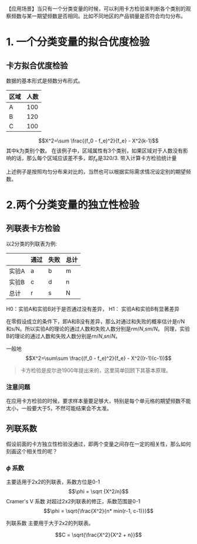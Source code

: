 
【应用场景】当只有一个分类变量的时候，可以利用卡方检验来判断各个类别的观察频数与某一期望频数是否相同。比如不同地区的产品销量是否符合均匀分布。

# 1. 一个分类变量的拟合优度检验

## 卡方拟合优度检验
数据的基本形式是频数分布形式。

| 区域 | 人数 | 
| --- | --- | 
| A | 100 | 
| B | 120 | 
| C | 100 |

$$X^2=\sum \frac{(f_0 - f_e)^2}{f_e} - X^2(k-1)$$
其中k为类别个数。
在该例子中，区域属性有3个类别，如果区域对于人数没有影响的话，那么每个区域应该差不多，即$f_e$是320/3. 带入计算卡方检验统计量

上述例子是按照均匀分布来对比的，当然也可以根据实际需求情况设定别的期望频数。


# 2.两个分类变量的独立性检验

## 列联表卡方检验

以2分类的列联表为例:

|   | 通过 | 失败 | 总计 |
| --- | --- | --- | --- |
| 实验A | a | b | m |
| 实验B | c | d | n |
| 总计 | r | s | N |

H0：实验A和实验B对于是否通过没有差异， H1： 实验A和实验B有显著差异

在零假设成立的条件下，即A和B没有差异，那么对通过和失败的概率估计是r/N 和s/N。所以实验A的理论的通过人数和失败人数分别是$rm/N$,$sm/N$。 同理，实验B的理论的通过人数和失败人数分别是$rn/N$,$sn/N$。


一般地
$$X^2=\sum\sum \frac{(f_0 - f_e)^2}{f_e} - X^2((r-1)(c-1))$$

> 卡方检验是皮尔逊1900年提出来的，这里简单回顾下其基本原理。

### 注意问题
在应用卡方检验的时候，要求样本量要足够大，特别是每个单元格的期望频数不能太小，一般要大于5，不然可能结果会不太准。

## 列联系数
假设前面的卡方独立性检验没通过，即两个变量之间存在一定的相关性，那么如何刻画这个相关性的呢？
### $\phi$ 系数
主要适用于2x2的列联表，系数方位是0-1
$$\phi = \sqrt {X^2/n}$$
Cramer's V 系数
对超过2x2列联表的修正，系数范围是0-1
$$\phi = \sqrt{\frac{X^2}{n* min(r-1, c-1)}}$$

列联系数
主要用于大于2x2的列联表。

$$C = \sqrt{\frac{X^2}{X^2 + n}}$$
